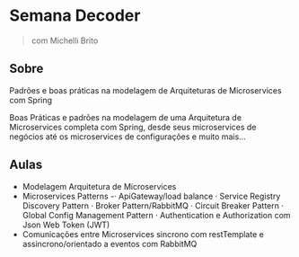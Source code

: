# Semana Decoder

> com Michelli Brito

## Sobre

Padrões e boas práticas na modelagem de Arquiteturas de Microservices com Spring

Boas Práticas e padrões na modelagem de uma Arquitetura de Microservices completa com Spring, desde seus microservices de negócios até os microservices de configurações e muito mais...

## Aulas

- Modelagem Arquitetura de Microservices
- Microservices Patterns
  -· ApiGateway/load balance
  · Service Registry Discovery Pattern
  · Broker Pattern/RabbitMQ
  · Circuit Breaker Pattern
  · Global Config Management Pattern
  · Authentication e Authorization com Json Web Token (JWT)
- Comunicações entre Microservices sincrono com restTemplate e assincrono/orientado a eventos com RabbitMQ
